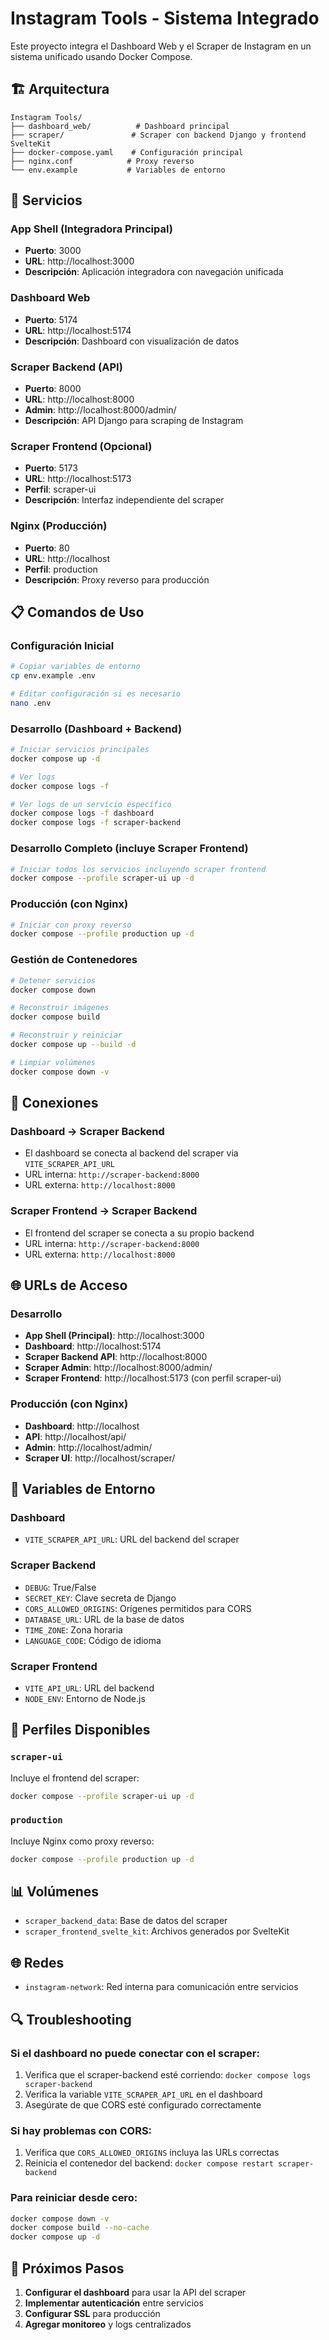 # Instagram Tools - Sistema Integrado

Este proyecto integra el Dashboard Web y el Scraper de Instagram en un sistema unificado usando Docker Compose.

## 🏗️ Arquitectura

```
Instagram Tools/
├── dashboard_web/          # Dashboard principal
├── scraper/               # Scraper con backend Django y frontend SvelteKit
├── docker-compose.yaml    # Configuración principal
├── nginx.conf            # Proxy reverso
└── env.example           # Variables de entorno
```

## 🚀 Servicios

### App Shell (Integradora Principal)
- **Puerto**: 3000
- **URL**: http://localhost:3000
- **Descripción**: Aplicación integradora con navegación unificada

### Dashboard Web
- **Puerto**: 5174
- **URL**: http://localhost:5174
- **Descripción**: Dashboard con visualización de datos

### Scraper Backend (API)
- **Puerto**: 8000
- **URL**: http://localhost:8000
- **Admin**: http://localhost:8000/admin/
- **Descripción**: API Django para scraping de Instagram

### Scraper Frontend (Opcional)
- **Puerto**: 5173
- **URL**: http://localhost:5173
- **Perfil**: scraper-ui
- **Descripción**: Interfaz independiente del scraper

### Nginx (Producción)
- **Puerto**: 80
- **URL**: http://localhost
- **Perfil**: production
- **Descripción**: Proxy reverso para producción

## 📋 Comandos de Uso

### Configuración Inicial
```bash
# Copiar variables de entorno
cp env.example .env

# Editar configuración si es necesario
nano .env
```

### Desarrollo (Dashboard + Backend)
```bash
# Iniciar servicios principales
docker compose up -d

# Ver logs
docker compose logs -f

# Ver logs de un servicio específico
docker compose logs -f dashboard
docker compose logs -f scraper-backend
```

### Desarrollo Completo (incluye Scraper Frontend)
```bash
# Iniciar todos los servicios incluyendo scraper frontend
docker compose --profile scraper-ui up -d
```

### Producción (con Nginx)
```bash
# Iniciar con proxy reverso
docker compose --profile production up -d
```

### Gestión de Contenedores
```bash
# Detener servicios
docker compose down

# Reconstruir imágenes
docker compose build

# Reconstruir y reiniciar
docker compose up --build -d

# Limpiar volúmenes
docker compose down -v
```

## 🔗 Conexiones

### Dashboard → Scraper Backend
- El dashboard se conecta al backend del scraper via `VITE_SCRAPER_API_URL`
- URL interna: `http://scraper-backend:8000`
- URL externa: `http://localhost:8000`

### Scraper Frontend → Scraper Backend
- El frontend del scraper se conecta a su propio backend
- URL interna: `http://scraper-backend:8000`
- URL externa: `http://localhost:8000`

## 🌐 URLs de Acceso

### Desarrollo
- **App Shell (Principal)**: http://localhost:3000
- **Dashboard**: http://localhost:5174
- **Scraper Backend API**: http://localhost:8000
- **Scraper Admin**: http://localhost:8000/admin/
- **Scraper Frontend**: http://localhost:5173 (con perfil scraper-ui)

### Producción (con Nginx)
- **Dashboard**: http://localhost
- **API**: http://localhost/api/
- **Admin**: http://localhost/admin/
- **Scraper UI**: http://localhost/scraper/

## 📁 Variables de Entorno

### Dashboard
- `VITE_SCRAPER_API_URL`: URL del backend del scraper

### Scraper Backend
- `DEBUG`: True/False
- `SECRET_KEY`: Clave secreta de Django
- `CORS_ALLOWED_ORIGINS`: Orígenes permitidos para CORS
- `DATABASE_URL`: URL de la base de datos
- `TIME_ZONE`: Zona horaria
- `LANGUAGE_CODE`: Código de idioma

### Scraper Frontend
- `VITE_API_URL`: URL del backend
- `NODE_ENV`: Entorno de Node.js

## 🔧 Perfiles Disponibles

### `scraper-ui`
Incluye el frontend del scraper:
```bash
docker compose --profile scraper-ui up -d
```

### `production`
Incluye Nginx como proxy reverso:
```bash
docker compose --profile production up -d
```

## 📊 Volúmenes

- `scraper_backend_data`: Base de datos del scraper
- `scraper_frontend_svelte_kit`: Archivos generados por SvelteKit

## 🌐 Redes

- `instagram-network`: Red interna para comunicación entre servicios

## 🔍 Troubleshooting

### Si el dashboard no puede conectar con el scraper:
1. Verifica que el scraper-backend esté corriendo: `docker compose logs scraper-backend`
2. Verifica la variable `VITE_SCRAPER_API_URL` en el dashboard
3. Asegúrate de que CORS esté configurado correctamente

### Si hay problemas con CORS:
1. Verifica que `CORS_ALLOWED_ORIGINS` incluya las URLs correctas
2. Reinicia el contenedor del backend: `docker compose restart scraper-backend`

### Para reiniciar desde cero:
```bash
docker compose down -v
docker compose build --no-cache
docker compose up -d
```

## 🚀 Próximos Pasos

1. **Configurar el dashboard** para usar la API del scraper
2. **Implementar autenticación** entre servicios
3. **Configurar SSL** para producción
4. **Agregar monitoreo** y logs centralizados 